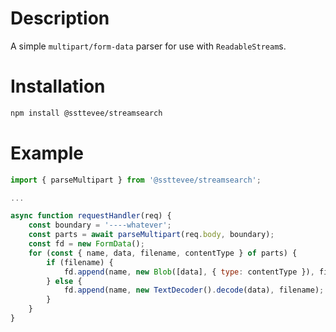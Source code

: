 # Description

A simple `multipart/form-data` parser for use with `ReadableStream`s.

# Installation

```bash
npm install @ssttevee/streamsearch
```

# Example

```js
import { parseMultipart } from '@ssttevee/streamsearch';

...

async function requestHandler(req) {
    const boundary = '----whatever';
    const parts = await parseMultipart(req.body, boundary);
    const fd = new FormData();
    for (const { name, data, filename, contentType } of parts) {
        if (filename) {
            fd.append(name, new Blob([data], { type: contentType }), filename);
        } else {
            fd.append(name, new TextDecoder().decode(data), filename);
        }
    }
}
```